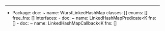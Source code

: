---
- Package:
    doc: ~
    name: WurstLinkedHashMap
    classes: []
    enums: []
    free_fns: []
    interfaces:
      - doc: ~
        name: LinkedHashMapPredicate<K
        fns: []
      - doc: ~
        name: LinkedHashMapCallback<K
        fns: []
